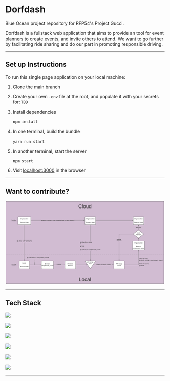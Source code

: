 # Dorfdash

Blue Ocean project repository for RFP54's Project Gucci.

Dorfdash is a fullstack web application that aims to provide an tool for event planners to create events, and invite others to attend. We want to go further by facilitating ride sharing and do our part in promoting responsible driving.

---

## Set up Instructions

To run this single page application on your local machine:

1. Clone the main branch
2. Create your own `.env` file at the root, and populate it with your secrets for: `TBD`
3. Install dependencies

    ```bash
    npm install
    ```

4. In one terminal, build the bundle

    ```bash
    yarn run start
    ```

5. In another terminal, start the server

    ```bash
    npm start
    ```

6. Visit [localhost:3000](http://localhost:3000) in the browser

---

## Want to contribute?

![Gitflow](assets/Gitflow.png)

---

## Tech Stack

<code><img width="15%" src="https://www.vectorlogo.zone/logos/reactjs/reactjs-ar21.svg"></code>

<code><img width="15%" src="https://www.vectorlogo.zone/logos/nodejs/nodejs-ar21.svg"></code>

<code><img width="15%" src="https://www.vectorlogo.zone/logos/expressjs/expressjs-ar21.svg"></code>

<code><img width="15%" src="https://www.vectorlogo.zone/logos/netlifyapp_watercss/netlifyapp_watercss-ar21.svg"></code>

<code><img width="15%" src="https://www.vectorlogo.zone/logos/jestjsio/jestjsio-ar21.svg"></code>

<code><img width="15%" src="https://www.vectorlogo.zone/logos/js_webpack/js_webpack-ar21.svg"></code>

---
